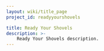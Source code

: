 ```yaml
---
layout: wiki/title_page
project_id: readyyourshovels

title: Ready Your Shovels
description: >-
    Ready Your Shovels description.
---
```

